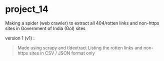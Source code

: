 # project_14
 Making a spider (web crawler) to extract all 404/rotten links and non-https sites in Government of India (GoI) sites
 
 
 version 1 (v1) : 
 > Made using scrapy and tldextract 
 > Listing the rotten links and non-https sites in CSV / JSON format only